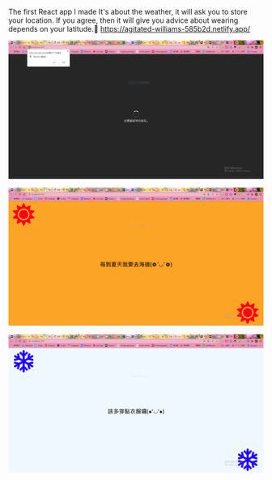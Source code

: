 The first React app I made
It's about the weather, 
it will ask you to store your location. If you agree, then it will give you advice about wearing depends on your latitude.🌝
https://agitated-williams-585b2d.netlify.app/


![image text](https://raw.githubusercontent.com/oliver841025/seasons/master/img-storage/seasons_asking.PNG)

![image text](https://raw.githubusercontent.com/oliver841025/seasons/master/img-storage/seasons_summer.PNG)

![image text](https://raw.githubusercontent.com/oliver841025/seasons/master/img-storage/seasons_winter.PNG)
